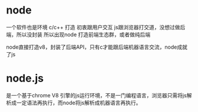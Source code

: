 # node
一个软件也是环境
c/c++ 打造
初衷跟用户交互
js跟浏览器打交道，没想过做后端，所以没封装
所以出现node
打造前端生态群，或者做纯后端

node直接打造v8，封装了后端API，只有c才能跟后端机器语言交流，node成就了js

# node.js
是一个基于chrome V8 引擎的js运行环境，不是一门编程语言，浏览器只需将js解析成一定语法再执行，而node将js解析成机器语言再执行。